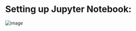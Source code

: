 # Setting up Jupyter Notebook:
![image](https://github.com/user-attachments/assets/6f6a6bad-a369-4f27-8b59-580affdd0f25)
